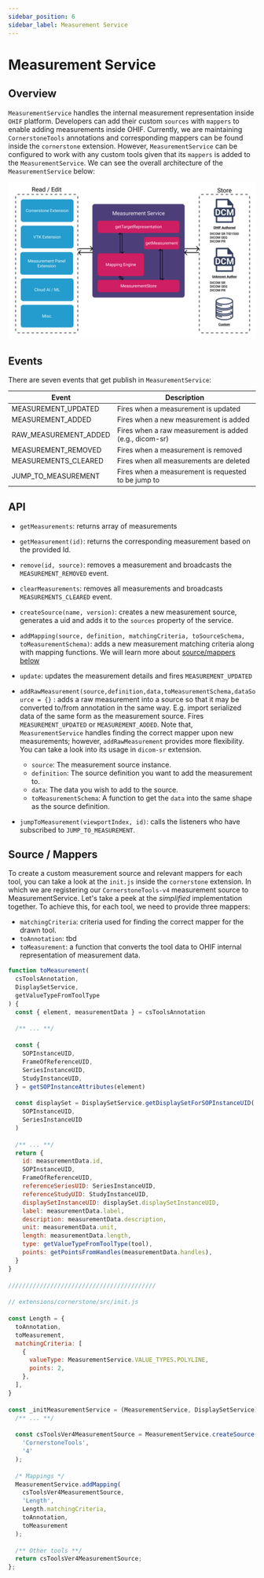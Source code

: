 ```yaml
---
sidebar_position: 6
sidebar_label: Measurement Service
---
```

# Measurement Service


## Overview
`MeasurementService` handles the internal measurement representation inside `OHIF` platform.
Developers can add their custom `sources` with `mappers` to enable adding measurements inside OHIF.
Currently, we are maintaining `CornerstoneTools` annotations and corresponding mappers can be found
inside the `cornerstone` extension. However, `MeasurementService` can be configured to work with any
custom tools given that its `mappers` is added to the `MeasurementService`.
We can see the overall architecture of the `MeasurementService` below:



![services-measurements](../../assets/img/services-measurements.png)


## Events
There are seven events that get publish in `MeasurementService`:



| Event                 | Description                                            |
| --------------------- | ------------------------------------------------------ |
| MEASUREMENT_UPDATED   | Fires when a measurement is updated                    |
| MEASUREMENT_ADDED     | Fires when a new measurement is added                  |
| RAW_MEASUREMENT_ADDED | Fires when a raw measurement is added (e.g., dicom-sr) |
| MEASUREMENT_REMOVED   | Fires when a measurement is removed                    |
| MEASUREMENTS_CLEARED  | Fires when all measurements are deleted                |
| JUMP_TO_MEASUREMENT   | Fires when a measurement is requested to be jump to    |



## API

- `getMeasurements`: returns array of measurements

- `getMeasurement(id)`: returns the corresponding measurement based on the provided Id.

- `remove(id, source)`: removes a measurement and broadcasts the `MEASUREMENT_REMOVED` event.

- `clearMeasurements`: removes all measurements and broadcasts `MEASUREMENTS_CLEARED` event.

- `createSource(name, version)`: creates a new measurement source, generates a uid and adds it to the `sources` property of the service.

- `addMapping(source, definition, matchingCriteria, toSourceSchema, toMeasurementSchema)`: adds a new measurement matching criteria along with mapping functions.
  We will learn more about [source/mappers below](#source--mappers)

- `update`: updates the measurement details and fires `MEASUREMENT_UPDATED`

- `addRawMeasurement(source,definition,data,toMeasurementSchema,dataSource = {}` : adds a raw measurement into a source so that it may be
   converted to/from annotation in the same way. E.g. import serialized data
   of the same form as the measurement source. Fires `MEASUREMENT_UPDATED` or `MEASUREMENT_ADDED`.
   Note that, `MeasurementService` handles finding the correct mapper upon new measurements; however, `addRawMeasurement` provides more flexibility.
   You can take a look into its usage in `dicom-sr` extension.

   - `source`: The measurement source instance.
   - `definition`: The source definition you want to add the measurement to.
   - `data`: The data you wish to add to the source.
   - `toMeasurementSchema`: A function to get the `data` into the same shape as the source definition.

- `jumpToMeasurement(viewportIndex, id)`: calls the listeners who have subscribed to `JUMP_TO_MEASUREMENT`.




## Source / Mappers
To create a custom measurement source and relevant mappers for each tool, you can take a look
at the `init.js` inside the `cornerstone` extension. In which we are registering our
`CornerstoneTools-v4` measurement source to MeasurementService. Let's take a peek at the
*simplified* implementation together. To achieve this, for each tool, we need to
provide three mappers:

- `matchingCriteria`: criteria used for finding the correct mapper for the drawn tool.
- `toAnnotation`: tbd
- `toMeasurement`: a function that converts the tool data to OHIF internal representation of measurement data.


```js title="extensions/cornerstone/src/utils/measurementServiceMappings/Length.js"
function toMeasurement(
  csToolsAnnotation,
  DisplaySetService,
  getValueTypeFromToolType
) {
  const { element, measurementData } = csToolsAnnotation

  /** ... **/

  const {
    SOPInstanceUID,
    FrameOfReferenceUID,
    SeriesInstanceUID,
    StudyInstanceUID,
  } = getSOPInstanceAttributes(element)

  const displaySet = DisplaySetService.getDisplaySetForSOPInstanceUID(
    SOPInstanceUID,
    SeriesInstanceUID
  )

  /** ... **/
  return {
    id: measurementData.id,
    SOPInstanceUID,
    FrameOfReferenceUID,
    referenceSeriesUID: SeriesInstanceUID,
    referenceStudyUID: StudyInstanceUID,
    displaySetInstanceUID: displaySet.displaySetInstanceUID,
    label: measurementData.label,
    description: measurementData.description,
    unit: measurementData.unit,
    length: measurementData.length,
    type: getValueTypeFromToolType(tool),
    points: getPointsFromHandles(measurementData.handles),
  }
}

//////////////////////////////////////////

// extensions/cornerstone/src/init.js

const Length = {
  toAnnotation,
  toMeasurement,
  matchingCriteria: [
    {
      valueType: MeasurementService.VALUE_TYPES.POLYLINE,
      points: 2,
    },
  ],
}

const _initMeasurementService = (MeasurementService, DisplaySetService) => {
  /** ... **/

  const csToolsVer4MeasurementSource = MeasurementService.createSource(
    'CornerstoneTools',
    '4'
  );

  /* Mappings */
  MeasurementService.addMapping(
    csToolsVer4MeasurementSource,
    'Length',
    Length.matchingCriteria,
    toAnnotation,
    toMeasurement
  );

  /** Other tools **/
  return csToolsVer4MeasurementSource;
};


```
